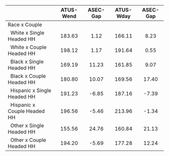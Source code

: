 
|                      |    ATUS-Wend |     ASEC-Gap |    ATUS-Wday |     ASEC-Gap |
| -------------------- | :----------: | :----------: | :----------: | :----------: |
| Race x Couple        |              |              |              |              |
| &nbsp;&nbsp;White x Single Headed HH |       183.63 |         1.12 |       166.11 |         8.23 |
| &nbsp;&nbsp;White x Couple Headed HH |       198.12 |         1.17 |       191.64 |         0.55 |
| &nbsp;&nbsp;Black x Single Headed HH |       169.19 |        11.23 |       161.85 |         9.07 |
| &nbsp;&nbsp;Black x Couple Headed HH |       180.80 |        10.07 |       169.56 |        17.40 |
| &nbsp;&nbsp;Hispanic x Single Headed HH |       191.23 |        -6.85 |       187.16 |        -7.39 |
| &nbsp;&nbsp;Hispanic x Couple Headed HH |       196.56 |        -5.46 |       213.96 |        -1.34 |
| &nbsp;&nbsp;Other x Single Headed HH |       155.56 |        24.76 |       160.84 |        21.13 |
| &nbsp;&nbsp;Other x Couple Headed HH |       194.20 |        -5.69 |       177.28 |        12.24 |

